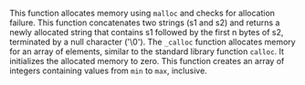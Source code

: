 This function allocates memory using `malloc` and checks for allocation failure.
This function concatenates two strings (s1 and s2) and returns a newly allocated string that contains s1 followed by the first n bytes of s2, terminated by a null character ('\0').
The `_calloc` function allocates memory for an array of elements, similar to the standard library function `calloc`. It initializes the allocated memory to zero.
This function creates an array of integers containing values from `min` to `max`, inclusive. 
